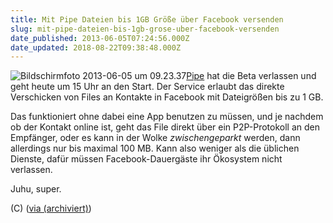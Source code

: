 ```yaml
---
title: Mit Pipe Dateien bis 1GB Größe über Facebook versenden
slug: mit-pipe-dateien-bis-1gb-grose-uber-facebook-versenden
date_published: 2013-06-05T07:24:56.000Z
date_updated: 2018-08-22T09:38:48.000Z
---
```


![Bildschirmfoto 2013-06-05 um 09.23.37](//picdump.thafaker.de/2013/06/Bildschirmfoto-2013-06-05-um-09.23.37-100x100.png)[Pipe](http://www.pipe.com/) hat die Beta verlassen und geht heute um 15 Uhr an den Start. Der Service erlaubt das direkte Verschicken von Files an Kontakte in Facebook mit Dateigrößen bis zu 1 GB. 

Das funktioniert ohne dabei eine App benutzen zu müssen, und je nachdem ob der Kontakt online ist, geht das File direkt über ein P2P-Protokoll an den Empfänger, oder es kann in der Wolke *zwischengeparkt* werden, dann allerdings nur bis maximal 100 MB. Kann also weniger als die üblichen Dienste, dafür müssen Facebook-Dauergäste ihr Ökosystem nicht verlassen.

Juhu, super.

(C) ([via (archiviert)](http://web.archive.org/web/20130609170837/http://de.engadget.com:80/2013/06/05/pipe-geht-heute-an-den-start-files-bis-1-gb-uber-facebook-versc))
